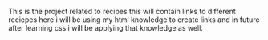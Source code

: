 This is the project related to recipes this will contain links to different reciepes here i will be using my html knowledge to create links and in future after learning css i will be applying that knowledge as well.
